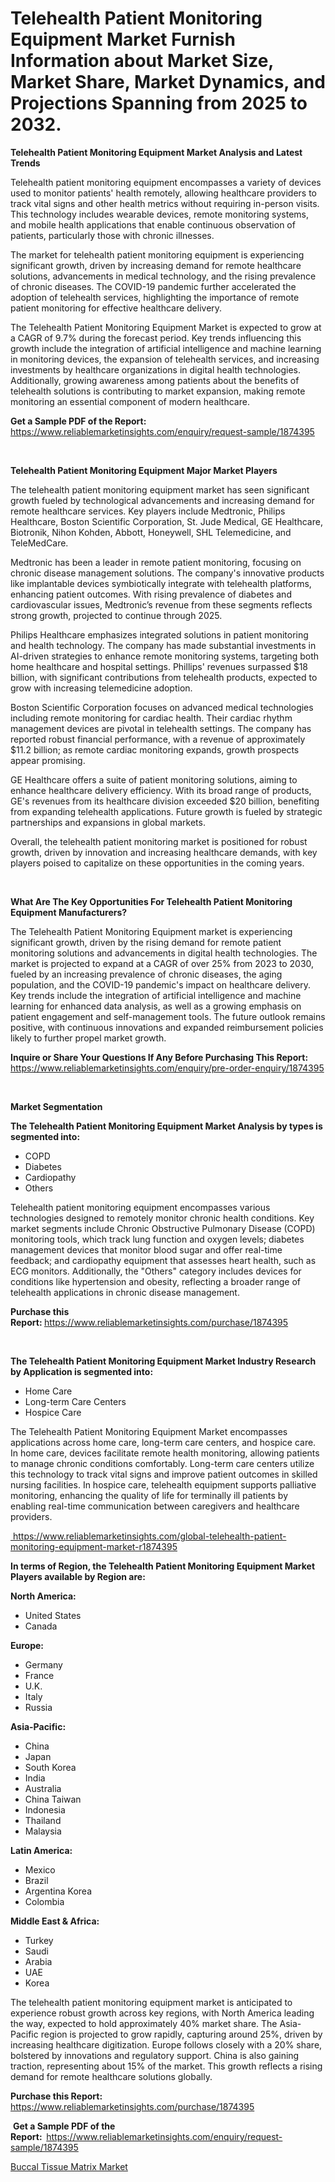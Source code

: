 <p><h1>Telehealth Patient Monitoring Equipment Market Furnish Information about Market Size, Market Share, Market Dynamics, and Projections Spanning from 2025 to 2032.</h1></p><p><strong>Telehealth Patient Monitoring Equipment Market Analysis and Latest Trends</strong></p>
<p><p>Telehealth patient monitoring equipment encompasses a variety of devices used to monitor patients' health remotely, allowing healthcare providers to track vital signs and other health metrics without requiring in-person visits. This technology includes wearable devices, remote monitoring systems, and mobile health applications that enable continuous observation of patients, particularly those with chronic illnesses. </p><p>The market for telehealth patient monitoring equipment is experiencing significant growth, driven by increasing demand for remote healthcare solutions, advancements in medical technology, and the rising prevalence of chronic diseases. The COVID-19 pandemic further accelerated the adoption of telehealth services, highlighting the importance of remote patient monitoring for effective healthcare delivery.</p><p>The Telehealth Patient Monitoring Equipment Market is expected to grow at a CAGR of 9.7% during the forecast period. Key trends influencing this growth include the integration of artificial intelligence and machine learning in monitoring devices, the expansion of telehealth services, and increasing investments by healthcare organizations in digital health technologies. Additionally, growing awareness among patients about the benefits of telehealth solutions is contributing to market expansion, making remote monitoring an essential component of modern healthcare.</p></p>
<p><strong>Get a Sample PDF of the Report:&nbsp;</strong> <a href="https://www.reliablemarketinsights.com/enquiry/request-sample/1874395?utm_campaign=2951&utm_medium=2&utm_source=Github&utm_content=ia&utm_term=05032025&utm_id=telehealth-patient-monitoring-equipment">https://www.reliablemarketinsights.com/enquiry/request-sample/1874395</a></p>
<p>&nbsp;</p>
<p><strong>Telehealth Patient Monitoring Equipment Major Market Players</strong></p>
<p><p>The telehealth patient monitoring equipment market has seen significant growth fueled by technological advancements and increasing demand for remote healthcare services. Key players include Medtronic, Philips Healthcare, Boston Scientific Corporation, St. Jude Medical, GE Healthcare, Biotronik, Nihon Kohden, Abbott, Honeywell, SHL Telemedicine, and TeleMedCare.</p><p>Medtronic has been a leader in remote patient monitoring, focusing on chronic disease management solutions. The company's innovative products like implantable devices symbiotically integrate with telehealth platforms, enhancing patient outcomes. With rising prevalence of diabetes and cardiovascular issues, Medtronic’s revenue from these segments reflects strong growth, projected to continue through 2025.</p><p>Philips Healthcare emphasizes integrated solutions in patient monitoring and health technology. The company has made substantial investments in AI-driven strategies to enhance remote monitoring systems, targeting both home healthcare and hospital settings. Phillips' revenues surpassed $18 billion, with significant contributions from telehealth products, expected to grow with increasing telemedicine adoption.</p><p>Boston Scientific Corporation focuses on advanced medical technologies including remote monitoring for cardiac health. Their cardiac rhythm management devices are pivotal in telehealth settings. The company has reported robust financial performance, with a revenue of approximately $11.2 billion; as remote cardiac monitoring expands, growth prospects appear promising.</p><p>GE Healthcare offers a suite of patient monitoring solutions, aiming to enhance healthcare delivery efficiency. With its broad range of products, GE's revenues from its healthcare division exceeded $20 billion, benefiting from expanding telehealth applications. Future growth is fueled by strategic partnerships and expansions in global markets.</p><p>Overall, the telehealth patient monitoring market is positioned for robust growth, driven by innovation and increasing healthcare demands, with key players poised to capitalize on these opportunities in the coming years.</p></p>
<p>&nbsp;</p>
<p><strong>What Are The Key Opportunities For Telehealth Patient Monitoring Equipment Manufacturers?</strong></p>
<p><p>The Telehealth Patient Monitoring Equipment market is experiencing significant growth, driven by the rising demand for remote patient monitoring solutions and advancements in digital health technologies. The market is projected to expand at a CAGR of over 25% from 2023 to 2030, fueled by an increasing prevalence of chronic diseases, the aging population, and the COVID-19 pandemic's impact on healthcare delivery. Key trends include the integration of artificial intelligence and machine learning for enhanced data analysis, as well as a growing emphasis on patient engagement and self-management tools. The future outlook remains positive, with continuous innovations and expanded reimbursement policies likely to further propel market growth.</p></p>
<p><strong>Inquire or Share Your Questions If Any Before Purchasing This Report:</strong> <a href="https://www.reliablemarketinsights.com/enquiry/pre-order-enquiry/1874395?utm_campaign=2951&utm_medium=2&utm_source=Github&utm_content=ia&utm_term=05032025&utm_id=telehealth-patient-monitoring-equipment">https://www.reliablemarketinsights.com/enquiry/pre-order-enquiry/1874395</a></p>
<p>&nbsp;</p>
<p><strong>Market Segmentation</strong></p>
<p><strong>The Telehealth Patient Monitoring Equipment Market Analysis by types is segmented into:</strong></p>
<p><ul><li>COPD</li><li>Diabetes</li><li>Cardiopathy</li><li>Others</li></ul></p>
<p><p>Telehealth patient monitoring equipment encompasses various technologies designed to remotely monitor chronic health conditions. Key market segments include Chronic Obstructive Pulmonary Disease (COPD) monitoring tools, which track lung function and oxygen levels; diabetes management devices that monitor blood sugar and offer real-time feedback; and cardiopathy equipment that assesses heart health, such as ECG monitors. Additionally, the "Others" category includes devices for conditions like hypertension and obesity, reflecting a broader range of telehealth applications in chronic disease management.</p></p>
<p><strong>Purchase this Report:&nbsp;</strong><a href="https://www.reliablemarketinsights.com/purchase/1874395?utm_campaign=2951&utm_medium=2&utm_source=Github&utm_content=ia&utm_term=05032025&utm_id=telehealth-patient-monitoring-equipment">https://www.reliablemarketinsights.com/purchase/1874395</a></p>
<p>&nbsp;</p>
<p><strong>The Telehealth Patient Monitoring Equipment Market Industry Research by Application is segmented into:</strong></p>
<p><ul><li>Home Care</li><li>Long-term Care Centers</li><li>Hospice Care</li></ul></p>
<p><p>The Telehealth Patient Monitoring Equipment Market encompasses applications across home care, long-term care centers, and hospice care. In home care, devices facilitate remote health monitoring, allowing patients to manage chronic conditions comfortably. Long-term care centers utilize this technology to track vital signs and improve patient outcomes in skilled nursing facilities. In hospice care, telehealth equipment supports palliative monitoring, enhancing the quality of life for terminally ill patients by enabling real-time communication between caregivers and healthcare providers.</p></p>
<p><a href="https://www.reliablemarketinsights.com/global-telehealth-patient-monitoring-equipment-market-r1874395?utm_campaign=2951&utm_medium=2&utm_source=Github&utm_content=ia&utm_term=05032025&utm_id=telehealth-patient-monitoring-equipment">&nbsp;https://www.reliablemarketinsights.com/global-telehealth-patient-monitoring-equipment-market-r1874395</a></p>
<p><strong>In terms of Region, the Telehealth Patient Monitoring Equipment Market Players available by Region are:</strong></p>
<p>
    <p> <strong> North America: </strong>
        <ul>
            <li>United States</li>
            <li>Canada</li>
        </ul>
        </p> 
    <p> <strong> Europe: </strong>
        <ul>
            <li>Germany</li>
            <li>France</li>
            <li>U.K.</li>
            <li>Italy</li>
            <li>Russia</li>
        </ul>
        </p> 
    <p> <strong> Asia-Pacific: </strong>
        <ul>
            <li>China</li>
            <li>Japan</li>
            <li>South Korea</li>
            <li>India</li>
            <li>Australia</li>
            <li>China Taiwan</li>
            <li>Indonesia</li>
            <li>Thailand</li>
            <li>Malaysia</li>
        </ul>
        </p> 
    <p> <strong> Latin America: </strong>
        <ul>
            <li>Mexico</li>
            <li>Brazil</li>
            <li>Argentina Korea</li>
            <li>Colombia</li>
        </ul>
        </p> 
    <p> <strong> Middle East & Africa: </strong>
        <ul>
            <li>Turkey</li>
            <li>Saudi</li>
            <li>Arabia</li>
            <li>UAE</li>
            <li>Korea</li>
        </ul>
    </p>
    </p>
<p><p>The telehealth patient monitoring equipment market is anticipated to experience robust growth across key regions, with North America leading the way, expected to hold approximately 40% market share. The Asia-Pacific region is projected to grow rapidly, capturing around 25%, driven by increasing healthcare digitization. Europe follows closely with a 20% share, bolstered by innovations and regulatory support. China is also gaining traction, representing about 15% of the market. This growth reflects a rising demand for remote healthcare solutions globally.</p></p>
<p><strong>Purchase this Report: </strong><a href="https://www.reliablemarketinsights.com/purchase/1874395?utm_campaign=2951&utm_medium=2&utm_source=Github&utm_content=ia&utm_term=05032025&utm_id=telehealth-patient-monitoring-equipment">https://www.reliablemarketinsights.com/purchase/1874395</a></p>
<p>&nbsp;<strong>Get a Sample PDF of the Report:&nbsp;&nbsp;</strong><a href="https://www.reliablemarketinsights.com/enquiry/request-sample/1874395?utm_campaign=2951&utm_medium=2&utm_source=Github&utm_content=ia&utm_term=05032025&utm_id=telehealth-patient-monitoring-equipment">https://www.reliablemarketinsights.com/enquiry/request-sample/1874395</a></p>
<p><strong></strong></p>
<p><p><a href="https://github.com/carendesrochers299/Market-Research-Report-List-1/blob/main/buccal-tissue-matrix-market.md?utm_campaign=2951&utm_medium=2&utm_source=Github&utm_content=ia&utm_term=05032025&utm_id=telehealth-patient-monitoring-equipment">Buccal Tissue Matrix Market</a></p></p>